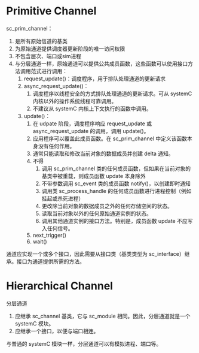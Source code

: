 # **Primitive Channel**

sc_prim_channel：

1. 是所有原始信道的基类
2. 为原始通道提供调度器更新阶段的唯一访问权限
3. 不包含层次、端口或sim进程
4. 与分层通道一样，原始通道可以提供公共成员函数，这些函数可以使用接口方法调用范式进行调用：
    1. request_update()：调度程序，用于排队处理通道的更新请求
    2. async_request_update()：
        1. 调度程序以线程安全的方式排队处理通道的更新请求。可从 systemC 内核以外的操作系统线程可靠调用。
        2. 不建议从 systemC 内核上下文执行的函数中调用。
    3. update()：
        1. 在 udpate 阶段，调度程序响应 request_update 或 async_request_update 的调用，调用 update()。
        2. 应用程序可以覆盖此成员函数。在 sc_prim_channel 中定义该函数本身没有任何作用。
        3. 通常只能读取和修改当前对象的数据成员并创建 delta 通知。
        4. 不得
            1. 调用 sc_prim_channel 类的任何成员函数，但如果在当前对象的基类中被重载，则成员函数 update 本身除外
            2. 不带参数调用 sc_event 类的成员函数 notify()，以创建即时通知
            3. 调用类 sc_process_handle 的任何成员函数进行进程控制（例如挂起或杀死进程）
            4. 更改除当前对象的数据成员之外的任何存储空间的状态。
            5. 读取当前对象以外的任何原始通道实例的状态。
            6. 调用其他通道实例的接口方法。特别是，成员函数 update 不应写入任何信号。
        5. next_trigger()
        6. wait()

通道应实现一个或多个接口，因此需要从接口类（基类类型为 sc_interface）继承。接口为通道提供所需的方法。

# **Hierarchical Channel**

分层通道

1. 应继承 sc_channel 基类，它与 sc_module 相同。因此，分层通道就是一个 systemC 模块。
2. 应继承一个接口，以便与端口相连。

与普通的 systemC 模块一样，分层通道可以有模拟进程、端口等。